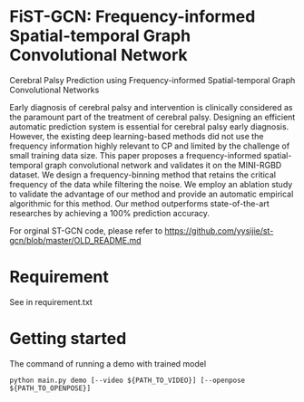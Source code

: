 # FiST-GCN: Frequency-informed Spatial-temporal Graph Convolutional Network
Cerebral Palsy Prediction using Frequency-informed Spatial-temporal Graph Convolutional Networks

Early diagnosis of cerebral palsy and intervention is clinically considered as the paramount part of the treatment of cerebral palsy. Designing an efficient automatic prediction system is essential for cerebral palsy early diagnosis. However, the existing deep learning-based methods did not use the frequency information highly relevant to CP and limited by the challenge of small training data size. This paper proposes a frequency-informed spatial-temporal graph convolutional network and validates it on the MINI-RGBD dataset. We design a frequency-binning method  that retains the critical frequency of the data while filtering the noise. We employ an ablation study to validate the advantage of our method and provide an automatic empirical algorithmic for this method. Our method outperforms state-of-the-art researches by achieving a 100% prediction accuracy.

For orginal ST-GCN code, please refer to https://github.com/yysijie/st-gcn/blob/master/OLD_README.md

# Requirement
See in requirement.txt

# Getting started

The command of running a demo with trained model
```
python main.py demo [--video ${PATH_TO_VIDEO}] [--openpose ${PATH_TO_OPENPOSE}]
```

